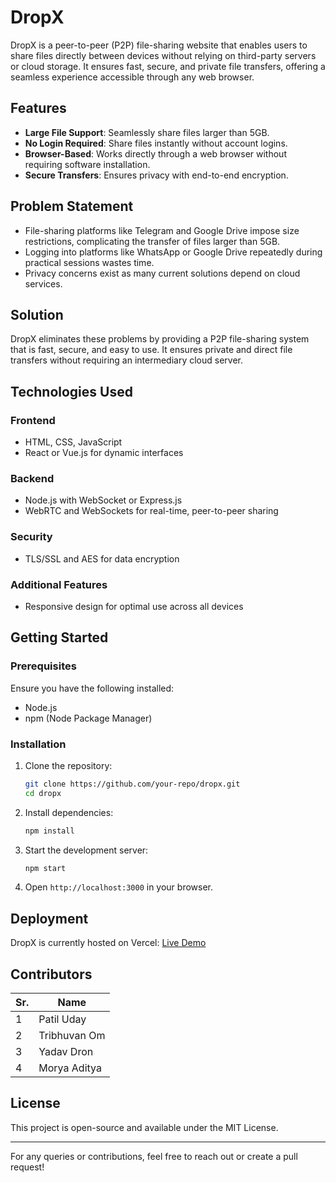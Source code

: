 # DropX

DropX is a peer-to-peer (P2P) file-sharing website that enables users to share files directly between devices without relying on third-party servers or cloud storage. It ensures fast, secure, and private file transfers, offering a seamless experience accessible through any web browser.

## Features

- **Large File Support**: Seamlessly share files larger than 5GB.
- **No Login Required**: Share files instantly without account logins.
- **Browser-Based**: Works directly through a web browser without requiring software installation.
- **Secure Transfers**: Ensures privacy with end-to-end encryption.

## Problem Statement

- File-sharing platforms like Telegram and Google Drive impose size restrictions, complicating the transfer of files larger than 5GB.
- Logging into platforms like WhatsApp or Google Drive repeatedly during practical sessions wastes time.
- Privacy concerns exist as many current solutions depend on cloud services.

## Solution

DropX eliminates these problems by providing a P2P file-sharing system that is fast, secure, and easy to use. It ensures private and direct file transfers without requiring an intermediary cloud server.

## Technologies Used

### Frontend
- HTML, CSS, JavaScript
- React or Vue.js for dynamic interfaces

### Backend
- Node.js with WebSocket or Express.js
- WebRTC and WebSockets for real-time, peer-to-peer sharing

### Security
- TLS/SSL and AES for data encryption

### Additional Features
- Responsive design for optimal use across all devices

## Getting Started

### Prerequisites
Ensure you have the following installed:
- Node.js
- npm (Node Package Manager)

### Installation

1. Clone the repository:
   ```sh
   git clone https://github.com/your-repo/dropx.git
   cd dropx
   ```
2. Install dependencies:
   ```sh
   npm install
   ```
3. Start the development server:
   ```sh
   npm start
   ```
4. Open `http://localhost:3000` in your browser.

## Deployment

DropX is currently hosted on Vercel:
[Live Demo]( )

## Contributors

| Sr. | Name            |
|----|---------------|
| 1  | Patil Uday     |
| 2  | Tribhuvan Om   |
| 3  | Yadav Dron     |
| 4  | Morya Aditya      |


## License
This project is open-source and available under the MIT License.

---

For any queries or contributions, feel free to reach out or create a pull request!
